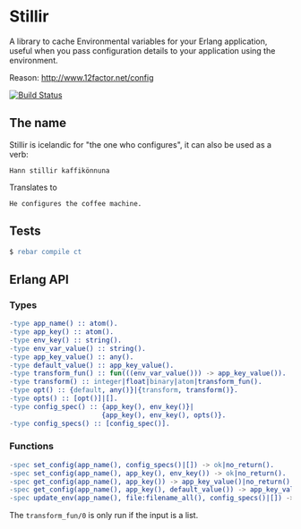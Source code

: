 # Stillir

A library to cache Environmental variables for your Erlang application, useful when you 
pass configuration details to your application using the environment.

Reason: http://www.12factor.net/config

[![Build Status](https://magnum.travis-ci.com/heroku/stillir.png?token=xVUSrt9RJn9ZjQwspdLg&branch=master)](https://magnum.travis-ci.com/heroku/stillir)

## The name

Stillir is icelandic for "the one who configures", it can also be used as a verb:

```
Hann stillir kaffikönnuna
```

Translates to

```
He configures the coffee machine.
```

## Tests

``` erlang
$ rebar compile ct
```

## Erlang API

### Types

``` erlang
-type app_name() :: atom().
-type app_key() :: atom().
-type env_key() :: string().
-type env_var_value() :: string().
-type app_key_value() :: any().
-type default_value() :: app_key_value().
-type transform_fun() :: fun(((env_var_value())) -> app_key_value()).
-type transform() :: integer|float|binary|atom|transform_fun().
-type opt() :: {default, any()}|{transform, transform()}.
-type opts() :: [opt()]|[].
-type config_spec() :: {app_key(), env_key()}|
                       {app_key(), env_key(), opts()}.
-type config_specs() :: [config_spec()].
```

### Functions

``` erlang
-spec set_config(app_name(), config_specs()|[]) -> ok|no_return().
-spec set_config(app_name(), app_key(), env_key()) -> ok|no_return().
-spec get_config(app_name(), app_key()) -> app_key_value()|no_return().
-spec get_config(app_name(), app_key(), default_value()) -> app_key_value().
-spec update_env(app_name(), file:filename_all(), config_specs()|[]) -> ok|no_return().
```

The `transform_fun/0` is only run if the input is a list.
